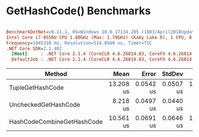 # GetHashCode() Benchmarks

``` ini

BenchmarkDotNet=v0.11.1, OS=Windows 10.0.17134.285 (1803/April2018Update/Redstone4)
Intel Core i7-8550U CPU 1.80GHz (Max: 1.79GHz) (Kaby Lake R), 1 CPU, 8 logical and 4 physical cores
Frequency=1945310 Hz, Resolution=514.0569 ns, Timer=TSC
.NET Core SDK=2.1.402
  [Host]     : .NET Core 2.1.4 (CoreCLR 4.6.26814.03, CoreFX 4.6.26814.02), 64bit RyuJIT  [AttachedDebugger]
  DefaultJob : .NET Core 2.1.4 (CoreCLR 4.6.26814.03, CoreFX 4.6.26814.02), 64bit RyuJIT


```
|                     Method |      Mean |     Error |    StdDev |       Min |       Max | Allocated |
|--------------------------- |----------:|----------:|----------:|----------:|----------:|----------:|
|           TupleGetHashCode | 13.208 us | 0.0542 us | 0.0507 us | 13.142 us | 13.311 us |      32 B |
|       UncheckedGetHashCode |  8.218 us | 0.0497 us | 0.0440 us |  8.123 us |  8.275 us |      32 B |
| HashCodeCombineGetHashCode | 10.561 us | 0.0691 us | 0.0646 us | 10.448 us | 10.680 us |      32 B |
